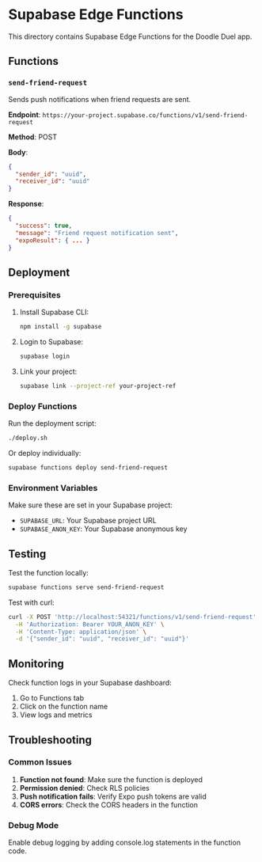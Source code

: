 # Supabase Edge Functions

This directory contains Supabase Edge Functions for the Doodle Duel app.

## Functions

### `send-friend-request`

Sends push notifications when friend requests are sent.

**Endpoint**: `https://your-project.supabase.co/functions/v1/send-friend-request`

**Method**: POST

**Body**:
```json
{
  "sender_id": "uuid",
  "receiver_id": "uuid"
}
```

**Response**:
```json
{
  "success": true,
  "message": "Friend request notification sent",
  "expoResult": { ... }
}
```

## Deployment

### Prerequisites

1. Install Supabase CLI:
   ```bash
   npm install -g supabase
   ```

2. Login to Supabase:
   ```bash
   supabase login
   ```

3. Link your project:
   ```bash
   supabase link --project-ref your-project-ref
   ```

### Deploy Functions

Run the deployment script:
```bash
./deploy.sh
```

Or deploy individually:
```bash
supabase functions deploy send-friend-request
```

### Environment Variables

Make sure these are set in your Supabase project:

- `SUPABASE_URL`: Your Supabase project URL
- `SUPABASE_ANON_KEY`: Your Supabase anonymous key

## Testing

Test the function locally:
```bash
supabase functions serve send-friend-request
```

Test with curl:
```bash
curl -X POST 'http://localhost:54321/functions/v1/send-friend-request' \
  -H 'Authorization: Bearer YOUR_ANON_KEY' \
  -H 'Content-Type: application/json' \
  -d '{"sender_id": "uuid", "receiver_id": "uuid"}'
```

## Monitoring

Check function logs in your Supabase dashboard:
1. Go to Functions tab
2. Click on the function name
3. View logs and metrics

## Troubleshooting

### Common Issues

1. **Function not found**: Make sure the function is deployed
2. **Permission denied**: Check RLS policies
3. **Push notification fails**: Verify Expo push tokens are valid
4. **CORS errors**: Check the CORS headers in the function

### Debug Mode

Enable debug logging by adding console.log statements in the function code.
